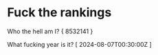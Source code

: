# Fuck the rankings

Who the hell am I?
{ 8532141 }

What fucking year is it?
[ 2024-08-07T00:30:00Z ]

